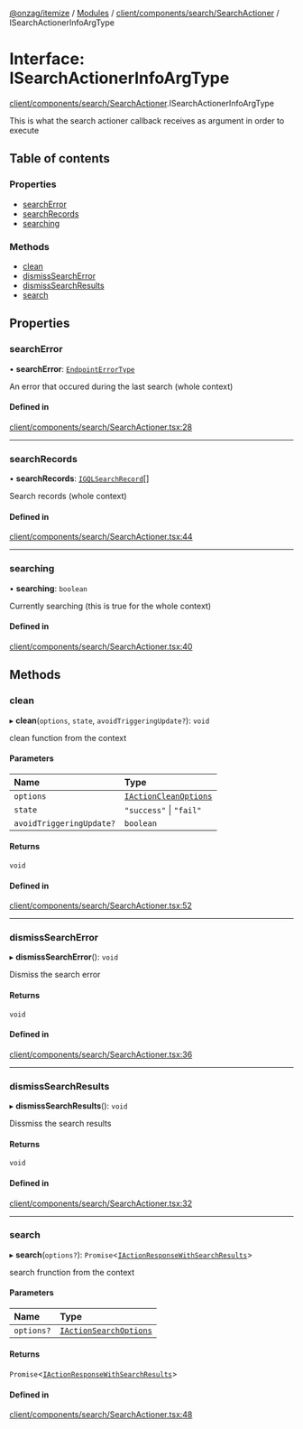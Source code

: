 [@onzag/itemize](../README.md) / [Modules](../modules.md) / [client/components/search/SearchActioner](../modules/client_components_search_SearchActioner.md) / ISearchActionerInfoArgType

# Interface: ISearchActionerInfoArgType

[client/components/search/SearchActioner](../modules/client_components_search_SearchActioner.md).ISearchActionerInfoArgType

This is what the search actioner callback receives as argument
in order to execute

## Table of contents

### Properties

- [searchError](client_components_search_SearchActioner.ISearchActionerInfoArgType.md#searcherror)
- [searchRecords](client_components_search_SearchActioner.ISearchActionerInfoArgType.md#searchrecords)
- [searching](client_components_search_SearchActioner.ISearchActionerInfoArgType.md#searching)

### Methods

- [clean](client_components_search_SearchActioner.ISearchActionerInfoArgType.md#clean)
- [dismissSearchError](client_components_search_SearchActioner.ISearchActionerInfoArgType.md#dismisssearcherror)
- [dismissSearchResults](client_components_search_SearchActioner.ISearchActionerInfoArgType.md#dismisssearchresults)
- [search](client_components_search_SearchActioner.ISearchActionerInfoArgType.md#search)

## Properties

### searchError

• **searchError**: [`EndpointErrorType`](../modules/base_errors.md#endpointerrortype)

An error that occured during the last search (whole context)

#### Defined in

[client/components/search/SearchActioner.tsx:28](https://github.com/onzag/itemize/blob/f2db74a5/client/components/search/SearchActioner.tsx#L28)

___

### searchRecords

• **searchRecords**: [`IGQLSearchRecord`](gql_querier.IGQLSearchRecord.md)[]

Search records (whole context)

#### Defined in

[client/components/search/SearchActioner.tsx:44](https://github.com/onzag/itemize/blob/f2db74a5/client/components/search/SearchActioner.tsx#L44)

___

### searching

• **searching**: `boolean`

Currently searching (this is true for the whole context)

#### Defined in

[client/components/search/SearchActioner.tsx:40](https://github.com/onzag/itemize/blob/f2db74a5/client/components/search/SearchActioner.tsx#L40)

## Methods

### clean

▸ **clean**(`options`, `state`, `avoidTriggeringUpdate?`): `void`

clean function from the context

#### Parameters

| Name | Type |
| :------ | :------ |
| `options` | [`IActionCleanOptions`](client_providers_item.IActionCleanOptions.md) |
| `state` | ``"success"`` \| ``"fail"`` |
| `avoidTriggeringUpdate?` | `boolean` |

#### Returns

`void`

#### Defined in

[client/components/search/SearchActioner.tsx:52](https://github.com/onzag/itemize/blob/f2db74a5/client/components/search/SearchActioner.tsx#L52)

___

### dismissSearchError

▸ **dismissSearchError**(): `void`

Dismiss the search error

#### Returns

`void`

#### Defined in

[client/components/search/SearchActioner.tsx:36](https://github.com/onzag/itemize/blob/f2db74a5/client/components/search/SearchActioner.tsx#L36)

___

### dismissSearchResults

▸ **dismissSearchResults**(): `void`

Dissmiss the search results

#### Returns

`void`

#### Defined in

[client/components/search/SearchActioner.tsx:32](https://github.com/onzag/itemize/blob/f2db74a5/client/components/search/SearchActioner.tsx#L32)

___

### search

▸ **search**(`options?`): `Promise`<[`IActionResponseWithSearchResults`](client_providers_item.IActionResponseWithSearchResults.md)\>

search frunction from the context

#### Parameters

| Name | Type |
| :------ | :------ |
| `options?` | [`IActionSearchOptions`](client_providers_item.IActionSearchOptions.md) |

#### Returns

`Promise`<[`IActionResponseWithSearchResults`](client_providers_item.IActionResponseWithSearchResults.md)\>

#### Defined in

[client/components/search/SearchActioner.tsx:48](https://github.com/onzag/itemize/blob/f2db74a5/client/components/search/SearchActioner.tsx#L48)
